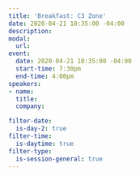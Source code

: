 ```yaml
---
title: 'Breakfast: C3 Zone'
date: 2020-04-21 10:35:00 -04:00
description: 
modal:
  url: 
event:
  date: 2020-04-21 10:35:00 -04:00
  start-time: 7:30pm
  end-time: 4:00pm
speakers:
- name: 
  title: 
  company: 

filter-date:
  is-day-2: true
filter-time:
  is-daytime: true
filter-type:
  is-session-general: true
---
```


